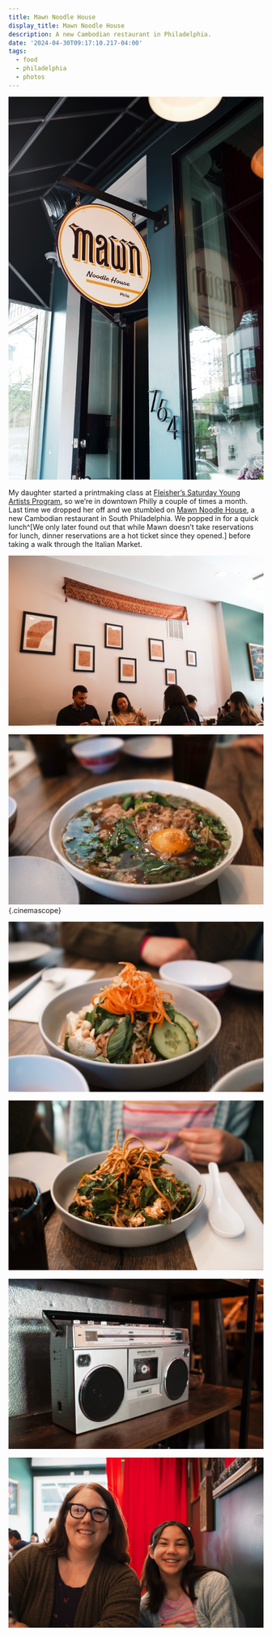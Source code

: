 ```yaml
---
title: Mawn Noodle House
display_title: Mawn Noodle House
description: A new Cambodian restaurant in Philadelphia.
date: '2024-04-30T09:17:10.217-04:00'
tags:
  - food
  - philadelphia
  - photos
---
```


![A round sign for Mawn Noodle House in Philadelphia. The sign hangs from a post and is reflected in the tall window at the front of the restaurant](mawn-1.jpg)

My daughter started a printmaking class at [Fleisher’s Saturday Young Artists Program](https://fleisher.org/take-a-class/saturday-young-artist-program/), so we’re in downtown Philly a couple of times a month. Last time we dropped her off and we stumbled on [Mawn Noodle House](https://mawnphilly.com), a new Cambodian restaurant in South Philadelphia. We popped in for a quick lunch^[We only later found out that while Mawn doesn’t take reservations for lunch, dinner reservations are a hot ticket since they opened.] before taking a walk through the Italian Market.

![Diners share a meal. In the wall behind them is an arrangement of several framed prints of illustrated chickens, and an elaborate printed cloth stretched across the top of several of the frames.](mawn-3.jpg)

![A bowl of beef noodle soup with an egg yolk delicately perched above beef and greens.](mawn-4.jpg "Beef noodle soup. This felt like a very close sibling to Vietnamese pho"){.cinemascope}

![A tofu bowl topped with artfully shredded carrots and peanuts.](mawn-5.jpg "Night market noodles")

![A tofu noodle bowl topped with sauteed mint leaves and crispy ramen noodles.](mawn-6.jpg "Spicy peanut noodles. This was described as mildly spicy but proved to be much more so.")

![A silver boombox with a single cassette deck and a rotary radio tuner.](mawn-7.jpg)

![A woman and a young girl sitting side by side in a restaurant, smiling. The woman wears glasses and wears a green cardigan. The girl has a headband and a pink shirt with a grey cardigan over it. Behind them in the near distance is a bright red curtain leading to the entrance of the restaurant.](mawn-2.jpg)